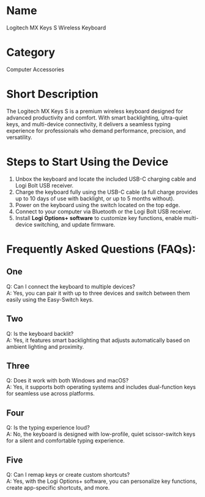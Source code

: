 # Name  
Logitech MX Keys S Wireless Keyboard

# Category  
Computer Accessories

# Short Description  
The Logitech MX Keys S is a premium wireless keyboard designed for advanced productivity and comfort. With smart backlighting, ultra-quiet keys, and multi-device connectivity, it delivers a seamless typing experience for professionals who demand performance, precision, and versatility.

# Steps to Start Using the Device  
1. Unbox the keyboard and locate the included USB-C charging cable and Logi Bolt USB receiver.  
2. Charge the keyboard fully using the USB-C cable (a full charge provides up to 10 days of use with backlight, or up to 5 months without).  
3. Power on the keyboard using the switch located on the top edge.  
4. Connect to your computer via Bluetooth or the Logi Bolt USB receiver.  
5. Install **Logi Options+ software** to customize key functions, enable multi-device switching, and update firmware.

# Frequently Asked Questions (FAQs):

## One  
Q: Can I connect the keyboard to multiple devices?  
A: Yes, you can pair it with up to three devices and switch between them easily using the Easy-Switch keys.

## Two  
Q: Is the keyboard backlit?  
A: Yes, it features smart backlighting that adjusts automatically based on ambient lighting and proximity.

## Three  
Q: Does it work with both Windows and macOS?  
A: Yes, it supports both operating systems and includes dual-function keys for seamless use across platforms.

## Four  
Q: Is the typing experience loud?  
A: No, the keyboard is designed with low-profile, quiet scissor-switch keys for a silent and comfortable typing experience.

## Five  
Q: Can I remap keys or create custom shortcuts?  
A: Yes, with the Logi Options+ software, you can personalize key functions, create app-specific shortcuts, and more.